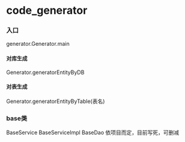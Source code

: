 # code_generator
### 入口
generator.Generator.main
#### 对库生成
Generator.generatorEntityByDB
#### 对表生成
Generator.generatorEntityByTable(表名)

### base类
BaseService BaseServiceImpl BaseDao 依项目而定，目前写死，可删减
